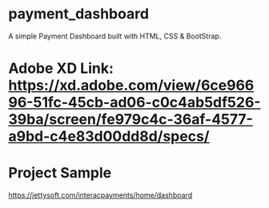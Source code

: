 # payment_dashboard
A simple Payment Dashboard built with HTML, CSS &amp; BootStrap.     

# Adobe XD Link: https://xd.adobe.com/view/6ce96696-51fc-45cb-ad06-c0c4ab5df526-39ba/screen/fe979c4c-36af-4577-a9bd-c4e83d00dd8d/specs/

# Project Sample
https://jettysoft.com/interacpayments/home/dashboard
